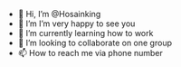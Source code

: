 - 👋 Hi, I’m @Hosainking
- 👀 I’m I’m very happy to see you
- 🌱 I’m currently learning how to work
- 💞️ I’m looking to collaborate on one group 
- 📫 How to reach me via phone number

<!---
Hosainking/Hosainking is a ✨ special ✨ repository because its `README.md` (this file) appears on your GitHub profile.
You can click the Preview link to take a look at your changes.
--->
